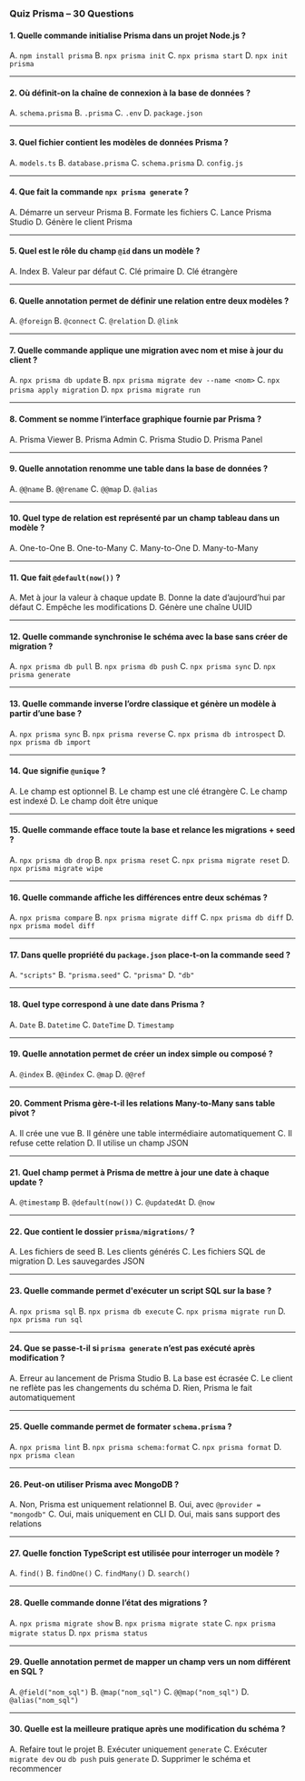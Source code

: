 ### **Quiz Prisma – 30 Questions**



#### **1. Quelle commande initialise Prisma dans un projet Node.js ?**

A. `npm install prisma`
B. `npx prisma init`
C. `npx prisma start`
D. `npx init prisma`

---

#### **2. Où définit-on la chaîne de connexion à la base de données ?**

A. `schema.prisma`
B. `.prisma`
C. `.env`
D. `package.json`

---

#### **3. Quel fichier contient les modèles de données Prisma ?**

A. `models.ts`
B. `database.prisma`
C. `schema.prisma`
D. `config.js`

---

#### **4. Que fait la commande `npx prisma generate` ?**

A. Démarre un serveur Prisma
B. Formate les fichiers
C. Lance Prisma Studio
D. Génère le client Prisma

---

#### **5. Quel est le rôle du champ `@id` dans un modèle ?**

A. Index
B. Valeur par défaut
C. Clé primaire
D. Clé étrangère

---

#### **6. Quelle annotation permet de définir une relation entre deux modèles ?**

A. `@foreign`
B. `@connect`
C. `@relation`
D. `@link`

---

#### **7. Quelle commande applique une migration avec nom et mise à jour du client ?**

A. `npx prisma db update`
B. `npx prisma migrate dev --name <nom>`
C. `npx prisma apply migration`
D. `npx prisma migrate run`

---

#### **8. Comment se nomme l’interface graphique fournie par Prisma ?**

A. Prisma Viewer
B. Prisma Admin
C. Prisma Studio
D. Prisma Panel

---

#### **9. Quelle annotation renomme une table dans la base de données ?**

A. `@@name`
B. `@@rename`
C. `@@map`
D. `@alias`

---

#### **10. Quel type de relation est représenté par un champ tableau dans un modèle ?**

A. One-to-One
B. One-to-Many
C. Many-to-One
D. Many-to-Many

---

#### **11. Que fait `@default(now())` ?**

A. Met à jour la valeur à chaque update
B. Donne la date d’aujourd’hui par défaut
C. Empêche les modifications
D. Génère une chaîne UUID

---

#### **12. Quelle commande synchronise le schéma avec la base sans créer de migration ?**

A. `npx prisma db pull`
B. `npx prisma db push`
C. `npx prisma sync`
D. `npx prisma generate`

---

#### **13. Quelle commande inverse l’ordre classique et génère un modèle à partir d’une base ?**

A. `npx prisma sync`
B. `npx prisma reverse`
C. `npx prisma db introspect`
D. `npx prisma db import`

---

#### **14. Que signifie `@unique` ?**

A. Le champ est optionnel
B. Le champ est une clé étrangère
C. Le champ est indexé
D. Le champ doit être unique

---

#### **15. Quelle commande efface toute la base et relance les migrations + seed ?**

A. `npx prisma db drop`
B. `npx prisma reset`
C. `npx prisma migrate reset`
D. `npx prisma migrate wipe`

---

#### **16. Quelle commande affiche les différences entre deux schémas ?**

A. `npx prisma compare`
B. `npx prisma migrate diff`
C. `npx prisma db diff`
D. `npx prisma model diff`

---

#### **17. Dans quelle propriété du `package.json` place-t-on la commande seed ?**

A. `"scripts"`
B. `"prisma.seed"`
C. `"prisma"`
D. `"db"`

---

#### **18. Quel type correspond à une date dans Prisma ?**

A. `Date`
B. `Datetime`
C. `DateTime`
D. `Timestamp`

---

#### **19. Quelle annotation permet de créer un index simple ou composé ?**

A. `@index`
B. `@@index`
C. `@map`
D. `@@ref`

---

#### **20. Comment Prisma gère-t-il les relations Many-to-Many sans table pivot ?**

A. Il crée une vue
B. Il génère une table intermédiaire automatiquement
C. Il refuse cette relation
D. Il utilise un champ JSON

---

#### **21. Quel champ permet à Prisma de mettre à jour une date à chaque update ?**

A. `@timestamp`
B. `@default(now())`
C. `@updatedAt`
D. `@now`

---

#### **22. Que contient le dossier `prisma/migrations/` ?**

A. Les fichiers de seed
B. Les clients générés
C. Les fichiers SQL de migration
D. Les sauvegardes JSON

---

#### **23. Quelle commande permet d'exécuter un script SQL sur la base ?**

A. `npx prisma sql`
B. `npx prisma db execute`
C. `npx prisma migrate run`
D. `npx prisma run sql`

---

#### **24. Que se passe-t-il si `prisma generate` n’est pas exécuté après modification ?**

A. Erreur au lancement de Prisma Studio
B. La base est écrasée
C. Le client ne reflète pas les changements du schéma
D. Rien, Prisma le fait automatiquement

---

#### **25. Quelle commande permet de formater `schema.prisma` ?**

A. `npx prisma lint`
B. `npx prisma schema:format`
C. `npx prisma format`
D. `npx prisma clean`

---

#### **26. Peut-on utiliser Prisma avec MongoDB ?**

A. Non, Prisma est uniquement relationnel
B. Oui, avec `@provider = "mongodb"`
C. Oui, mais uniquement en CLI
D. Oui, mais sans support des relations

---

#### **27. Quelle fonction TypeScript est utilisée pour interroger un modèle ?**

A. `find()`
B. `findOne()`
C. `findMany()`
D. `search()`

---

#### **28. Quelle commande donne l’état des migrations ?**

A. `npx prisma migrate show`
B. `npx prisma migrate state`
C. `npx prisma migrate status`
D. `npx prisma status`

---

#### **29. Quelle annotation permet de mapper un champ vers un nom différent en SQL ?**

A. `@field("nom_sql")`
B. `@map("nom_sql")`
C. `@@map("nom_sql")`
D. `@alias("nom_sql")`

---

#### **30. Quelle est la meilleure pratique après une modification du schéma ?**

A. Refaire tout le projet
B. Exécuter uniquement `generate`
C. Exécuter `migrate dev` ou `db push` puis `generate`
D. Supprimer le schéma et recommencer

